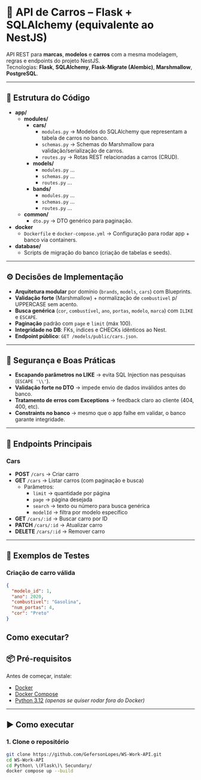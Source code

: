# 🚗 API de Carros – Flask + SQLAlchemy (equivalente ao NestJS)

API REST para **marcas**, **modelos** e **carros** com a mesma modelagem, regras e endpoints do projeto NestJS.  
Tecnologias: **Flask**, **SQLAlchemy**, **Flask-Migrate (Alembic)**, **Marshmallow**, **PostgreSQL**.

---

## 📂 Estrutura do Código

- **app/**
  - **modules/**
    - **cars/**
      - `modules.py` → Modelos do SQLAlchemy que representam a tabela de carros no banco.
      - `schemas.py` → Schemas do Marshmallow para validação/serialização de carros.
      - `routes.py` → Rotas REST relacionadas a carros (CRUD).
    - **models/**
      - `modules.py` ...
      - `schemas.py` ...
      - `routes.py` ...
    - **bands/**
      - `modules.py` ...
      - `schemas.py` ...
      - `routes.py` ...
  - **common/**
    - `dto.py` → DTO genérico para paginação.
- **docker**
  - `Dockerfile` e `docker-compose.yml` → Configuração para rodar app + banco via containers.
- **database/**
  - Scripts de migração do banco (criação de tabelas e seeds).

---

## ⚙️ Decisões de Implementação

- **Arquitetura modular** por domínio (`brands`, `models`, `cars`) com Blueprints.
- **Validação forte** (Marshmallow) + normalização de `combustivel` p/ UPPERCASE sem acento.
- **Busca genérica** (`cor`, `combustível`, `ano`, `portas`, `modelo`, `marca`) com `ILIKE` e `ESCAPE`.
- **Paginação** padrão com `page` e `limit` (máx 100).
- **Integridade no DB**: FKs, índices e CHECKs idênticos ao Nest.
- **Endpoint público**: `GET /models/public/cars.json`.

---

## 🔐 Segurança e Boas Práticas

- **Escapando parâmetros no LIKE** → evita SQL Injection nas pesquisas (`ESCAPE '\\'`).
- **Validação forte no DTO** → impede envio de dados inválidos antes do banco.
- **Tratamento de erros com Exceptions** → feedback claro ao cliente (404, 400, etc).
- **Constraints no banco** → mesmo que o app falhe em validar, o banco garante integridade.

---

## 🚀 Endpoints Principais

### Cars

- **POST** `/cars` → Criar carro
- **GET** `/cars` → Listar carros (com paginação e busca)
  - Parâmetros:
    - `limit` → quantidade por página
    - `page` → página desejada
    - `search` → texto ou número para busca genérica
    - `modelId` → filtra por modelo específico
- **GET** `/cars/:id` → Buscar carro por ID
- **PATCH** `/cars/:id` → Atualizar carro
- **DELETE** `/cars/:id` → Remover carro

---

## 🧪 Exemplos de Testes

### Criação de carro válida

```json
{
  "modelo_id": 1,
  "ano": 2020,
  "combustivel": "Gasolina",
  "num_portas": 4,
  "cor": "Preto"
}
```

## Como executar? 

## 📦 Pré-requisitos

Antes de começar, instale:

- [Docker](https://www.docker.com/products/docker-desktop)  
- [Docker Compose](https://docs.docker.com/compose/)  
- [Python 3.12](https://www.python.org/downloads/) _(apenas se quiser rodar fora do Docker)_

---

## ▶️ Como executar

### 1. Clone o repositório

```bash
git clone https://github.com/GefersonLopes/WS-Work-API.git
cd WS-Work-API
cd Python\ \(Flask\)\ Secundary/
docker compose up --build
```
